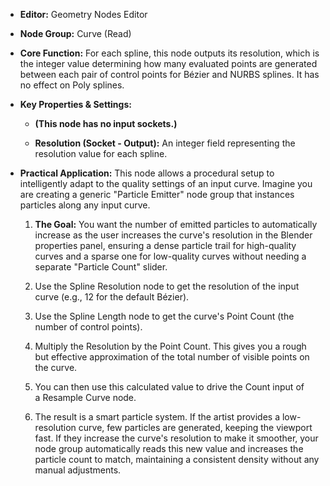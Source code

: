 - **Editor:** Geometry Nodes Editor
    
- **Node Group:** Curve (Read)
    
- **Core Function:** For each spline, this node outputs its resolution, which is the integer value determining how many evaluated points are generated between each pair of control points for Bézier and NURBS splines. It has no effect on Poly splines.
    
- **Key Properties & Settings:**
    
    - **(This node has no input sockets.)**
        
    - **Resolution (Socket - Output):** An integer field representing the resolution value for each spline.
        
- **Practical Application:** This node allows a procedural setup to intelligently adapt to the quality settings of an input curve. Imagine you are creating a generic "Particle Emitter" node group that instances particles along any input curve.
    
    1. **The Goal:** You want the number of emitted particles to automatically increase as the user increases the curve's resolution in the Blender properties panel, ensuring a dense particle trail for high-quality curves and a sparse one for low-quality curves without needing a separate "Particle Count" slider.
        
    2. Use the Spline Resolution node to get the resolution of the input curve (e.g., 12 for the default Bézier).
        
    3. Use the Spline Length node to get the curve's Point Count (the number of control points).
        
    4. Multiply the Resolution by the Point Count. This gives you a rough but effective approximation of the total number of visible points on the curve.
        
    5. You can then use this calculated value to drive the Count input of a Resample Curve node.
        
    6. The result is a smart particle system. If the artist provides a low-resolution curve, few particles are generated, keeping the viewport fast. If they increase the curve's resolution to make it smoother, your node group automatically reads this new value and increases the particle count to match, maintaining a consistent density without any manual adjustments.